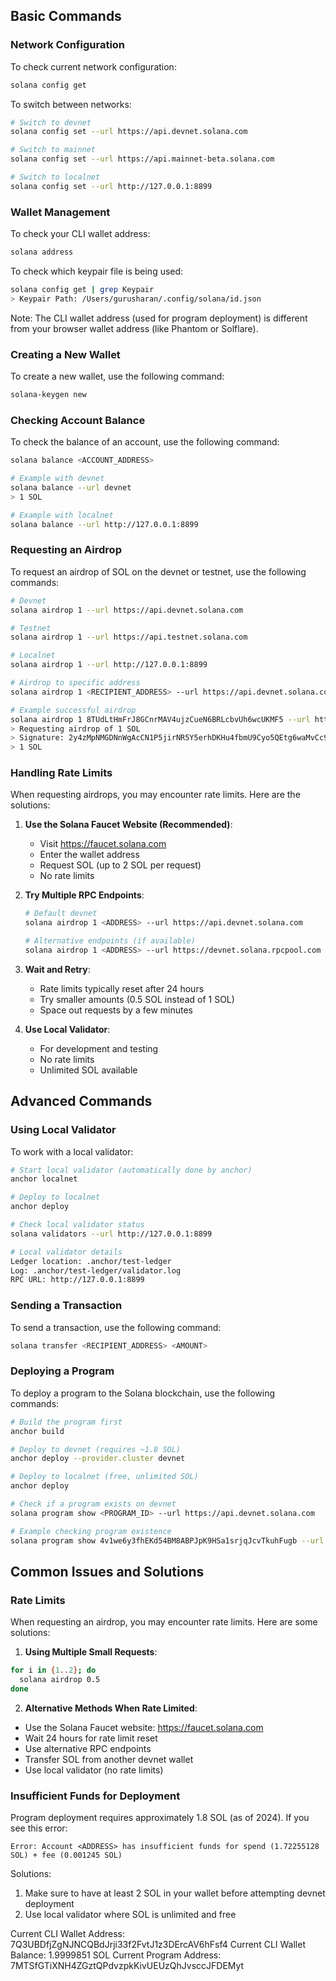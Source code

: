 ## Basic Commands

### Network Configuration

To check current network configuration:
```bash
solana config get
```

To switch between networks:
```bash
# Switch to devnet
solana config set --url https://api.devnet.solana.com

# Switch to mainnet
solana config set --url https://api.mainnet-beta.solana.com

# Switch to localnet
solana config set --url http://127.0.0.1:8899
```

### Wallet Management

To check your CLI wallet address:
```bash
solana address
```

To check which keypair file is being used:
```bash
solana config get | grep Keypair
> Keypair Path: /Users/gurusharan/.config/solana/id.json
```

Note: The CLI wallet address (used for program deployment) is different from your browser wallet address (like Phantom or Solflare).

### Creating a New Wallet

To create a new wallet, use the following command:

```bash
solana-keygen new
```

### Checking Account Balance

To check the balance of an account, use the following command:

```bash
solana balance <ACCOUNT_ADDRESS>

# Example with devnet
solana balance --url devnet
> 1 SOL

# Example with localnet
solana balance --url http://127.0.0.1:8899
```

### Requesting an Airdrop

To request an airdrop of SOL on the devnet or testnet, use the following commands:

```bash
# Devnet
solana airdrop 1 --url https://api.devnet.solana.com

# Testnet
solana airdrop 1 --url https://api.testnet.solana.com

# Localnet
solana airdrop 1 --url http://127.0.0.1:8899

# Airdrop to specific address
solana airdrop 1 <RECIPIENT_ADDRESS> --url https://api.devnet.solana.com

# Example successful airdrop
solana airdrop 1 8TUdLtHmFrJ8GCnrMAV4ujzCueN6BRLcbvUh6wcUKMF5 --url https://api.devnet.solana.com
> Requesting airdrop of 1 SOL
> Signature: 2y4zMpNMGDNnWgAcCN1P5jirNR5Y5erhDKHu4fbmU9Cyo5QEtg6waMvCc9viPPy82cZdiHeSFXJPASx2rE5yBMDu
> 1 SOL
```

### Handling Rate Limits

When requesting airdrops, you may encounter rate limits. Here are the solutions:

1. **Use the Solana Faucet Website (Recommended)**:
   - Visit https://faucet.solana.com
   - Enter the wallet address
   - Request SOL (up to 2 SOL per request)
   - No rate limits

2. **Try Multiple RPC Endpoints**:
   ```bash
   # Default devnet
   solana airdrop 1 <ADDRESS> --url https://api.devnet.solana.com

   # Alternative endpoints (if available)
   solana airdrop 1 <ADDRESS> --url https://devnet.solana.rpcpool.com
   ```

3. **Wait and Retry**:
   - Rate limits typically reset after 24 hours
   - Try smaller amounts (0.5 SOL instead of 1 SOL)
   - Space out requests by a few minutes

4. **Use Local Validator**:
   - For development and testing
   - No rate limits
   - Unlimited SOL available

## Advanced Commands

### Using Local Validator

To work with a local validator:

```bash
# Start local validator (automatically done by anchor)
anchor localnet

# Deploy to localnet
anchor deploy

# Check local validator status
solana validators --url http://127.0.0.1:8899

# Local validator details
Ledger location: .anchor/test-ledger
Log: .anchor/test-ledger/validator.log
RPC URL: http://127.0.0.1:8899
```

### Sending a Transaction

To send a transaction, use the following command:

```bash
solana transfer <RECIPIENT_ADDRESS> <AMOUNT>
```

### Deploying a Program

To deploy a program to the Solana blockchain, use the following commands:

```bash
# Build the program first
anchor build

# Deploy to devnet (requires ~1.8 SOL)
anchor deploy --provider.cluster devnet

# Deploy to localnet (free, unlimited SOL)
anchor deploy

# Check if a program exists on devnet
solana program show <PROGRAM_ID> --url https://api.devnet.solana.com

# Example checking program existence
solana program show 4v1we6y3fhEKd54BM8ABPJpK9HSa1srjqJcvTkuhFugb --url https://api.devnet.solana.com
```

## Common Issues and Solutions

### Rate Limits

When requesting an airdrop, you may encounter rate limits. Here are some solutions:

1. **Using Multiple Small Requests**:
```bash
for i in {1..2}; do
  solana airdrop 0.5
done
```

2. **Alternative Methods When Rate Limited**:
- Use the Solana Faucet website: https://faucet.solana.com
- Wait 24 hours for rate limit reset
- Use alternative RPC endpoints
- Transfer SOL from another devnet wallet
- Use local validator (no rate limits)

### Insufficient Funds for Deployment

Program deployment requires approximately 1.8 SOL (as of 2024). If you see this error:
```
Error: Account <ADDRESS> has insufficient funds for spend (1.72255128 SOL) + fee (0.001245 SOL)
```
Solutions:
1. Make sure to have at least 2 SOL in your wallet before attempting devnet deployment
2. Use local validator where SOL is unlimited and free


Current CLI Wallet Address: 7Q3UBDfjZgNJNCQBdJrji33f2FvtJ1z3DErcAV6hFsf4
Current CLI Wallet Balance: 1.9999851 SOL
Current Program Address: 7MTSfGTiXNH4ZGztQPdvzpkKivUEUzQhJvsccJFDEMyt